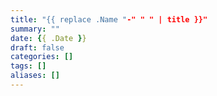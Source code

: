 ```yaml
---
title: "{{ replace .Name "-" " " | title }}"
summary: ""
date: {{ .Date }}
draft: false
categories: []
tags: []
aliases: []
---
```


